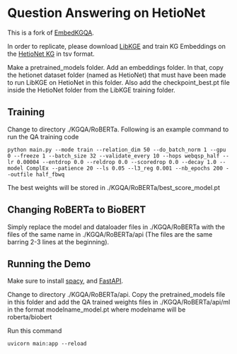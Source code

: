 # Question Answering on HetioNet

This is a fork of [EmbedKGQA](https://github.com/malllabiisc/EmbedKGQA).

In order to replicate, please download [LibKGE](https://github.com/uma-pi1/kge) and train KG Embeddings on the [HetioNet KG](https://github.com/hetio/hetionet) in tsv format.

Make a pretrained_models folder. Add an embeddings folder. In that, copy the hetionet dataset folder (named as HetioNet) that must have been made to run LibKGE on HetioNet in this folder. Also add the checkpoint_best.pt file inside the HetioNet folder from the LibKGE training folder.


## Training

Change to directory ./KGQA/RoBERTa. Following is an example command to run the QA training code

```
python main.py --mode train --relation_dim 50 --do_batch_norm 1 --gpu 0 --freeze 1 --batch_size 32 --validate_every 10 --hops webqsp_half --lr 0.00004 --entdrop 0.0 --reldrop 0.0 --scoredrop 0.0 --decay 1.0 --model ComplEx --patience 20 --ls 0.05 --l3_reg 0.001 --nb_epochs 200 --outfile half_fbwq
```

The best weights will be stored in ./KGQA/RoBERTa/best_score_model.pt

## Changing RoBERTa to BioBERT
Simply replace the model and dataloader files in ./KGQA/RoBERTa with the files of the same name in ./KGQA/RoBERTa/api (The files are the same barring 2-3 lines at the beginning).


## Running the Demo
Make sure to install [spacy](https://spacy.io/usage), and [FastAPI](https://towardsdatascience.com/how-to-deploy-a-machine-learning-model-with-fastapi-docker-and-github-actions-13374cbd638a).

Change to directory ./KGQA/RoBERTa/api. Copy the pretrained_models file in this folder and add the QA trained weights files in ./KGQA/RoBERTa/api/ml in the format modelname_model.pt where modelname will be roberta/biobert

Run this command
```
uvicorn main:app --reload
```
